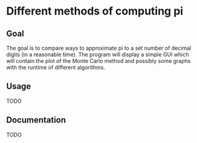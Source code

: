 # Different methods of computing pi
## Goal
The goal is to compare ways to approximate pi to a set number of decimal digits (in a reasonable time).
The program will display a simple GUI which will contain the plot of the Monte Carlo method
and possibly some graphs with the runtime of different algorithms.
## Usage 
TODO 
## Documentation 
TODO


